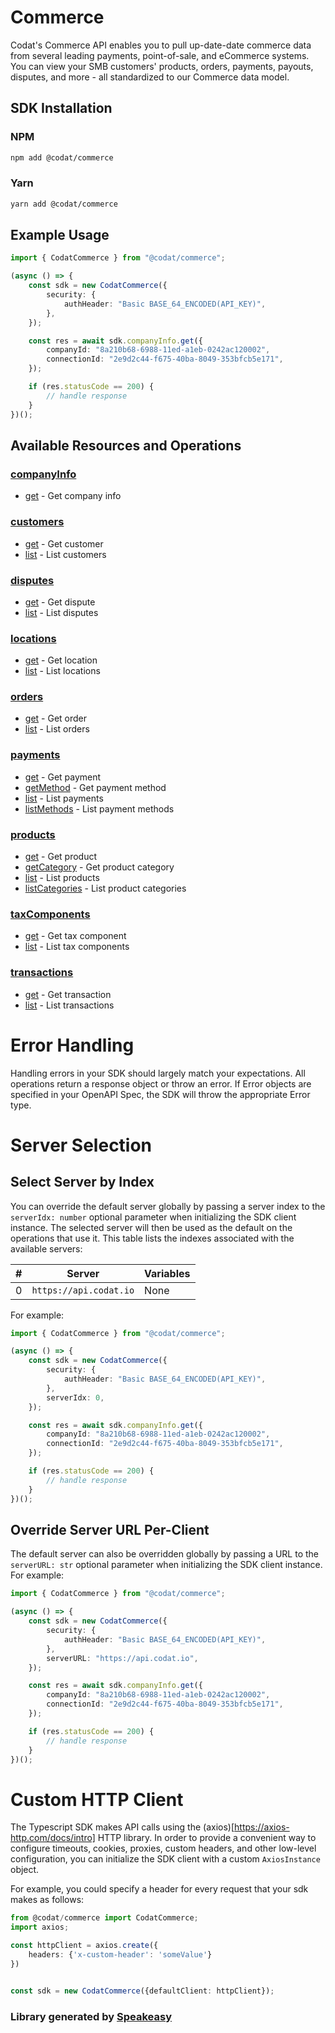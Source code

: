 # Commerce

<!-- Start Codat Library Description -->
﻿Codat's Commerce API enables you to pull up-date-date commerce data from several leading payments, point-of-sale, and eCommerce systems.
You can view your SMB customers' products, orders, payments, payouts, disputes, and more - all standardized to our Commerce data model.

<!-- End Codat Library Description -->


<!-- Start SDK Installation -->
## SDK Installation

### NPM

```bash
npm add @codat/commerce
```

### Yarn

```bash
yarn add @codat/commerce
```
<!-- End SDK Installation -->

## Example Usage
<!-- Start SDK Example Usage -->
```typescript
import { CodatCommerce } from "@codat/commerce";

(async () => {
    const sdk = new CodatCommerce({
        security: {
            authHeader: "Basic BASE_64_ENCODED(API_KEY)",
        },
    });

    const res = await sdk.companyInfo.get({
        companyId: "8a210b68-6988-11ed-a1eb-0242ac120002",
        connectionId: "2e9d2c44-f675-40ba-8049-353bfcb5e171",
    });

    if (res.statusCode == 200) {
        // handle response
    }
})();

```
<!-- End SDK Example Usage -->

<!-- Start SDK Available Operations -->
## Available Resources and Operations


### [companyInfo](docs/sdks/companyinfo/README.md)

* [get](docs/sdks/companyinfo/README.md#get) - Get company info

### [customers](docs/sdks/customers/README.md)

* [get](docs/sdks/customers/README.md#get) - Get customer
* [list](docs/sdks/customers/README.md#list) - List customers

### [disputes](docs/sdks/disputes/README.md)

* [get](docs/sdks/disputes/README.md#get) - Get dispute
* [list](docs/sdks/disputes/README.md#list) - List disputes

### [locations](docs/sdks/locations/README.md)

* [get](docs/sdks/locations/README.md#get) - Get location
* [list](docs/sdks/locations/README.md#list) - List locations

### [orders](docs/sdks/orders/README.md)

* [get](docs/sdks/orders/README.md#get) - Get order
* [list](docs/sdks/orders/README.md#list) - List orders

### [payments](docs/sdks/payments/README.md)

* [get](docs/sdks/payments/README.md#get) - Get payment
* [getMethod](docs/sdks/payments/README.md#getmethod) - Get payment method
* [list](docs/sdks/payments/README.md#list) - List payments
* [listMethods](docs/sdks/payments/README.md#listmethods) - List payment methods

### [products](docs/sdks/products/README.md)

* [get](docs/sdks/products/README.md#get) - Get product
* [getCategory](docs/sdks/products/README.md#getcategory) - Get product category
* [list](docs/sdks/products/README.md#list) - List products
* [listCategories](docs/sdks/products/README.md#listcategories) - List product categories

### [taxComponents](docs/sdks/taxcomponents/README.md)

* [get](docs/sdks/taxcomponents/README.md#get) - Get tax component
* [list](docs/sdks/taxcomponents/README.md#list) - List tax components

### [transactions](docs/sdks/transactions/README.md)

* [get](docs/sdks/transactions/README.md#get) - Get transaction
* [list](docs/sdks/transactions/README.md#list) - List transactions
<!-- End SDK Available Operations -->



<!-- Start Dev Containers -->

<!-- End Dev Containers -->



<!-- Start Error Handling -->
# Error Handling

Handling errors in your SDK should largely match your expectations.  All operations return a response object or throw an error.  If Error objects are specified in your OpenAPI Spec, the SDK will throw the appropriate Error type.


<!-- End Error Handling -->



<!-- Start Server Selection -->
# Server Selection

## Select Server by Index

You can override the default server globally by passing a server index to the `serverIdx: number` optional parameter when initializing the SDK client instance. The selected server will then be used as the default on the operations that use it. This table lists the indexes associated with the available servers:

| # | Server | Variables |
| - | ------ | --------- |
| 0 | `https://api.codat.io` | None |

For example:


```typescript
import { CodatCommerce } from "@codat/commerce";

(async () => {
    const sdk = new CodatCommerce({
        security: {
            authHeader: "Basic BASE_64_ENCODED(API_KEY)",
        },
        serverIdx: 0,
    });

    const res = await sdk.companyInfo.get({
        companyId: "8a210b68-6988-11ed-a1eb-0242ac120002",
        connectionId: "2e9d2c44-f675-40ba-8049-353bfcb5e171",
    });

    if (res.statusCode == 200) {
        // handle response
    }
})();

```


## Override Server URL Per-Client

The default server can also be overridden globally by passing a URL to the `serverURL: str` optional parameter when initializing the SDK client instance. For example:


```typescript
import { CodatCommerce } from "@codat/commerce";

(async () => {
    const sdk = new CodatCommerce({
        security: {
            authHeader: "Basic BASE_64_ENCODED(API_KEY)",
        },
        serverURL: "https://api.codat.io",
    });

    const res = await sdk.companyInfo.get({
        companyId: "8a210b68-6988-11ed-a1eb-0242ac120002",
        connectionId: "2e9d2c44-f675-40ba-8049-353bfcb5e171",
    });

    if (res.statusCode == 200) {
        // handle response
    }
})();

```
<!-- End Server Selection -->



<!-- Start Custom HTTP Client -->
# Custom HTTP Client

The Typescript SDK makes API calls using the (axios)[https://axios-http.com/docs/intro] HTTP library.  In order to provide a convenient way to configure timeouts, cookies, proxies, custom headers, and other low-level configuration, you can initialize the SDK client with a custom `AxiosInstance` object.


For example, you could specify a header for every request that your sdk makes as follows:

```typescript
from @codat/commerce import CodatCommerce;
import axios;

const httpClient = axios.create({
    headers: {'x-custom-header': 'someValue'}
})


const sdk = new CodatCommerce({defaultClient: httpClient});
```


<!-- End Custom HTTP Client -->

<!-- Placeholder for Future Speakeasy SDK Sections -->


### Library generated by [Speakeasy](https://docs.speakeasyapi.dev/docs/using-speakeasy/client-sdks)